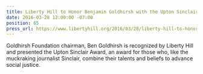 ```yaml
---
title: Liberty Hill to Honor Benjamin Goldhirsh with the Upton Sinclair Award
date: 2016-03-28 12:00:00 -07:00
position: 65
press_url: https://www.libertyhill.org/2016/03/28/liberty-hill-to-honor-benjamin-goldhirsh-with-the-upton-sinclair-award
---
```


Goldhirsh Foundation chairman, Ben Goldhirsh is recognized by Liberty Hill and presented the Upton Sinclair Award, an award for those who, like the muckraking journalist Sinclair, combine their talents and beliefs to advance social justice.
